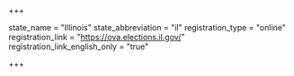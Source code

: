 +++

state_name = "Illinois"
state_abbreviation = "il"
registration_type = "online"
registration_link = "https://ova.elections.il.gov/"
registration_link_english_only = "true"

+++